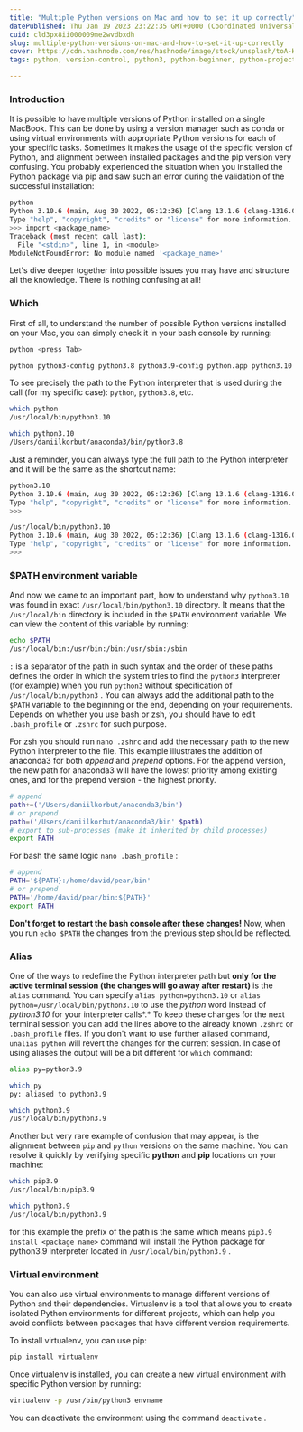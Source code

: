 ```yaml
---
title: "Multiple Python versions on Mac and how to set it up correctly"
datePublished: Thu Jan 19 2023 23:22:35 GMT+0000 (Coordinated Universal Time)
cuid: cld3px8ii000009me2wvdbxdh
slug: multiple-python-versions-on-mac-and-how-to-set-it-up-correctly
cover: https://cdn.hashnode.com/res/hashnode/image/stock/unsplash/toA-KC8Kwys/upload/746936b887bd3b23d849428adbddb96e.jpeg
tags: python, version-control, python3, python-beginner, python-projects

---
```


### Introduction

It is possible to have multiple versions of Python installed on a single MacBook. This can be done by using a version manager such as conda or using virtual environments with appropriate Python versions for each of your specific tasks. Sometimes it makes the usage of the specific version of Python, and alignment between installed packages and the pip version very confusing. You probably experienced the situation when you installed the Python package via pip and saw such an error during the validation of the successful installation:

```bash
python                                                                                                                             
Python 3.10.6 (main, Aug 30 2022, 05:12:36) [Clang 13.1.6 (clang-1316.0.21.2.5)] on darwin
Type "help", "copyright", "credits" or "license" for more information.
>>> import <package_name>
Traceback (most recent call last):
  File "<stdin>", line 1, in <module>
ModuleNotFoundError: No module named '<package_name>'
```

Let's dive deeper together into possible issues you may have and structure all the knowledge. There is nothing confusing at all!

### Which

First of all, to understand the number of possible Python versions installed on your Mac, you can simply check it in your bash console by running:

```bash
python <press Tab>

python python3-config python3.8 python3.9-config python.app python3.10 python3.8-config pythonw python3 python3.10-config python3.9
```

To see precisely the path to the Python interpreter that is used during the call (for my specific case): `python`, `python3.8`, etc.

```bash
which python
/usr/local/bin/python3.10

which python3.10            
/Users/daniilkorbut/anaconda3/bin/python3.8
```

Just a reminder, you can always type the full path to the Python interpreter and it will be the same as the shortcut name:

```bash
python3.10                                                                                                                                
Python 3.10.6 (main, Aug 30 2022, 05:12:36) [Clang 13.1.6 (clang-1316.0.21.2.5)] on darwin
Type "help", "copyright", "credits" or "license" for more information.
>>>

/usr/local/bin/python3.10                                                                                                                 
Python 3.10.6 (main, Aug 30 2022, 05:12:36) [Clang 13.1.6 (clang-1316.0.21.2.5)] on darwin
Type "help", "copyright", "credits" or "license" for more information.
>>>
```

### $PATH environment variable

And now we came to an important part, how to understand why `python3.10` was found in exact `/usr/local/bin/python3.10` directory. It means that the `/usr/local/bin` directory is included in the `$PATH` environment variable. We can view the content of this variable by running:

```bash
echo $PATH                                         
/usr/local/bin:/usr/bin:/bin:/usr/sbin:/sbin
```

`:` is a separator of the path in such syntax and the order of these paths defines the order in which the system tries to find the `python3` interpreter (for example) when you run `python3` without specification of `/usr/local/bin/python3` . You can always add the additional path to the `$PATH` variable to the beginning or the end, depending on your requirements. Depends on whether you use bash or zsh, you should have to edit `.bash_profile` or `.zshrc` for such purpose.

For zsh you should run `nano .zshrc` and add the necessary path to the new Python interpreter to the file. This example illustrates the addition of anaconda3 for both *append* and *prepend* options. For the append version, the new path for anaconda3 will have the lowest priority among existing ones, and for the prepend version - the highest priority.

```bash
# append
path+=('/Users/daniilkorbut/anaconda3/bin')
# or prepend
path=('/Users/daniilkorbut/anaconda3/bin' $path)
# export to sub-processes (make it inherited by child processes)
export PATH
```

For bash the same logic `nano .bash_profile` :

```bash
# append
PATH='${PATH}:/home/david/pear/bin'
# or prepend
PATH='/home/david/pear/bin:${PATH}'
export PATH
```

**Don't forget to restart the bash console after these changes!** Now, when you run `echo $PATH` the changes from the previous step should be reflected.

### Alias

One of the ways to redefine the Python interpreter path but **only for the active terminal session (the changes will go away after restart)** is the `alias` command. You can specify `alias python=python3.10` or `alias python=/usr/local/bin/python3.10` to use the *python* word instead of *python3.10* for your interpreter calls*.* To keep these changes for the next terminal session you can add the lines above to the already known `.zshrc` or `.bash_profile` files. If you don't want to use further aliased command, `unalias python` will revert the changes for the current session. In case of using aliases the output will be a bit different for `which` command:

```bash
alias py=python3.9

which py
py: aliased to python3.9

which python3.9
/usr/local/bin/python3.9
```

Another but very rare example of confusion that may appear, is the alignment between `pip` and `python` versions on the same machine. You can resolve it quickly by verifying specific **python** and **pip** locations on your machine:

```bash
which pip3.9                                      
/usr/local/bin/pip3.9

which python3.9                       
/usr/local/bin/python3.9
```

for this example the prefix of the path is the same which means `pip3.9 install <package name>` command will install the Python package for python3.9 interpreter located in `/usr/local/bin/python3.9` .

### Virtual environment

You can also use virtual environments to manage different versions of Python and their dependencies. Virtualenv is a tool that allows you to create isolated Python environments for different projects, which can help you avoid conflicts between packages that have different version requirements.

To install virtualenv, you can use pip:

```bash
pip install virtualenv
```

Once virtualenv is installed, you can create a new virtual environment with specific Python version by running:

```bash
virtualenv -p /usr/bin/python3 envname
```

You can deactivate the environment using the command `deactivate` .